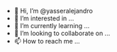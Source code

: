 - 👋 Hi, I’m @yasseralejandro
- 👀 I’m interested in ...
- 🌱 I’m currently learning ...
- 💞️ I’m looking to collaborate on ...
- 📫 How to reach me ...

<!---http://localhost/entrega/index.php
yasseralejandro/yasseralejandro is a ✨ special ✨ repository because its `README.md` (this file) appears on your GitHub profile.
You can click the Preview link to take a look at your changes.
--->
